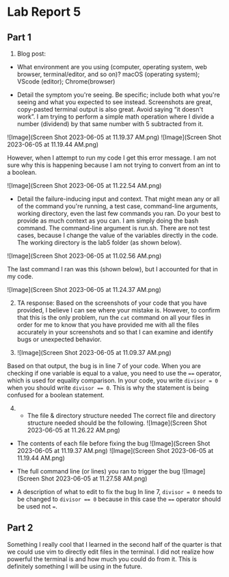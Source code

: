 # Lab Report 5

## Part 1
1. Blog post:

- What environment are you using (computer, operating system, web browser, terminal/editor, and so on)?
macOS (operating system); VScode (editor); Chrome(browser) 


- Detail the symptom you're seeing. Be specific; include both what you're seeing and what you expected to see instead. Screenshots are great, copy-pasted terminal output is also great. Avoid saying “it doesn't work”.
I am trying to perform a simple math operation where I divide a number (dividend) by that same number with 5 subtracted from it. 

![Image](Screen Shot 2023-06-05 at 11.19.37 AM.png)
![Image](Screen Shot 2023-06-05 at 11.19.44 AM.png)

However, when I attempt to run my code I get this error message. I am not sure why this is happening because I am not trying to convert from an int to a boolean.

![Image](Screen Shot 2023-06-05 at 11.22.54 AM.png)

- Detail the failure-inducing input and context. That might mean any or all of the command you're running, a test case, command-line arguments, working directory, even the last few commands you ran. Do your best to provide as much context as you can.
I am simply doing the bash command. The command-line argument is run.sh. There are not test cases, because I change the value of the variables directly in the code. The working directory is the lab5 folder (as shown below). 

![Image](Screen Shot 2023-06-05 at 11.02.56 AM.png)

The last command I ran was this (shown below), but I accounted for that in my code.

![Image](Screen Shot 2023-06-05 at 11.24.37 AM.png)


2. TA response:
Based on the screenshots of your code that you have provided, I believe I can see where your mistake is. However, to confirm that this is the only problem, run the ```cat``` command on all your files in order for me to know that you have provided me with all the files accurately in your screenshots and so that I can examine and identify bugs or unexpected behavior. 

3. ![Image](Screen Shot 2023-06-05 at 11.09.37 AM.png)

Based on that output, the bug is in line 7 of your code. When you are checking if one variable is equal to a value, you need to use the ```==``` operator, which is used for equality comparison. In your code, you write ```divisor = 0``` when you should write ```divisor == 0```. This is why the statement is being confused for a boolean statement.

4. - The file & directory structure needed
The correct file and directory structure needed should be the following.
![Image](Screen Shot 2023-06-05 at 11.26.22 AM.png)

- The contents of each file before fixing the bug
![Image](Screen Shot 2023-06-05 at 11.19.37 AM.png)
![Image](Screen Shot 2023-06-05 at 11.19.44 AM.png)

- The full command line (or lines) you ran to trigger the bug
![Image](Screen Shot 2023-06-05 at 11.27.58 AM.png)


- A description of what to edit to fix the bug
In line 7, ```divisor = 0``` needs to be changed to ```divisor == 0``` because in this case the ```==``` operator should be used not ```=```.

## Part 2
Something I really cool that I learned in the second half of the quarter is that we could use vim to directly edit files in the terminal. I did not realize how powerful the terminal is and how much you could do from it. This is definitely something I will be using in the future.


